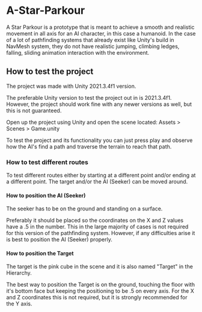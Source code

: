 # A-Star-Parkour

A Star Parkour is a prototype that is meant to achieve a smooth and realistic movement in all axis for an AI character, in this case a humanoid. In the case of a lot of pathfinding systems that already exist like Unity's build in NavMesh system, they do not have realistic jumping, climbing ledges, falling, sliding animation interaction with the environment.

## How to test the project

The project was made with Unity 2021.3.4f1 version.

The preferable Unity version to test the project out in is 2021.3.4f1. However, the project should work fine with any newer versions as well, but this is not guaranteed.

Open up the project using Unity and open the scene located: Assets > Scenes > Game.unity

To test the project and its functionality you can just press play and observe how the AI's find a path and traverse the terrain to reach that path.

### How to test different routes 

To test different routes either by starting at a different point and/or ending at a different point. 
The target and/or the AI (Seeker) can be moved around.

#### How to position the AI (Seeker)

The seeker has to be on the ground and standing on a surface.

Preferably it should be placed so the coordinates on the X and Z values have a .5 in the number. 
This in the large majority of cases is not required for this version of the pathfinding system.
However, if any difficulties arise it is best to position the AI (Seeker) properly.

#### How to position the Target

The target is the pink cube in the scene and it is also named "Target" in the Hierarchy.

The best way to position the Target is on the ground, touching the floor with it's bottom face but keeping the positioning to be .5 on every axis.
For the X and Z coordinates this is not required, but it is strongly recommended for the Y axis.

